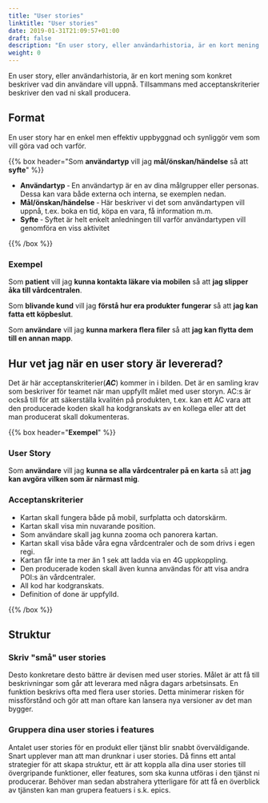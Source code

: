 ```yaml
---
title: "User stories"
linktitle: "User stories"
date: 2019-01-31T21:09:57+01:00
draft: false
description: "En user story, eller användarhistoria, är en kort mening som konkret beskriver vad din användare vill uppnå."
weight: 0
---
```

En user story, eller användarhistoria, är en kort mening som konkret beskriver vad din användare vill uppnå. Tillsammans med acceptanskriterier beskriver den vad ni skall producera.


## Format

En user story har en enkel men effektiv uppbyggnad och synliggör vem som vill göra vad och varför.

{{% box header="Som **användartyp** vill jag **mål/önskan/händelse** så att **syfte**" %}}

 - **Användartyp** ‐ En användartyp är en av dina målgrupper eller personas. Dessa kan vara både externa och interna, se exemplen nedan.
 - **Mål/önskan/händelse** ‐ Här beskriver vi det som användartypen vill uppnå, t.ex. boka en tid, köpa en vara, få information m.m.
 - **Syfte** ‐ Syftet är helt enkelt anledningen till varför användartypen vill genomföra en viss aktivitet


{{% /box %}}

### Exempel

Som **patient** vill jag **kunna kontakta läkare via mobilen** så att **jag slipper åka till vårdcentralen**.

Som **blivande kund** vill jag **förstå hur era produkter fungerar** så att **jag kan fatta ett köpbeslut**.

Som **användare** vill jag **kunna markera flera filer** så att **jag kan flytta dem till en annan mapp**.

## Hur vet jag när en user story är levererad?
Det är här acceptanskriterier(***AC***) kommer in i bilden. Det är en samling krav som beskriver för teamet när man uppfyllt målet med user storyn. AC:s är också till för att säkerställa kvalitén på produkten, t.ex. kan ett AC vara att den producerade koden skall ha kodgranskats av en kollega eller att det man producerat skall dokumenteras.

{{% box header="**Exempel**" %}}
### User Story
Som **användare** vill jag **kunna se alla vårdcentraler på en karta** så att **jag kan avgöra vilken som är närmast mig**.

### Acceptanskriterier
- Kartan skall fungera både på mobil, surfplatta och datorskärm.
- Kartan skall visa min nuvarande position.
- Som användare skall jag kunna zooma och panorera kartan.
- Kartan skall visa både våra egna vårdcentraler och de som drivs i egen regi.
- Kartan får inte ta mer än 1 sek att ladda via en 4G uppkoppling.
- Den producerade koden skall även kunna användas för att visa andra POI:s än vårdcentraler.
- All kod har kodgranskats.
- Definition of done är uppfylld.

{{% /box %}}

## Struktur

### Skriv "små" user stories
Desto konkretare desto bättre är devisen med user stories. Målet är att få till beskrivningar som går att leverara med några dagars arbetsinsats. En funktion beskrivs ofta med flera user stories. Detta minimerar risken för missförstånd och gör att man oftare kan lansera nya versioner av det man bygger.

### Gruppera dina user stories i features
Antalet user stories för en produkt eller tjänst blir snabbt överväldigande. Snart upplever man att man drunknar i user stories. Då finns ett antal strategier för att skapa struktur, ett är att koppla alla dina user stories till övergripande funktioner, eller features, som ska kunna utföras i den tjänst ni producerar. Behöver man sedan abstrahera ytterligare för att få en överblick av tjänsten kan man grupera featuers i s.k. epics.
